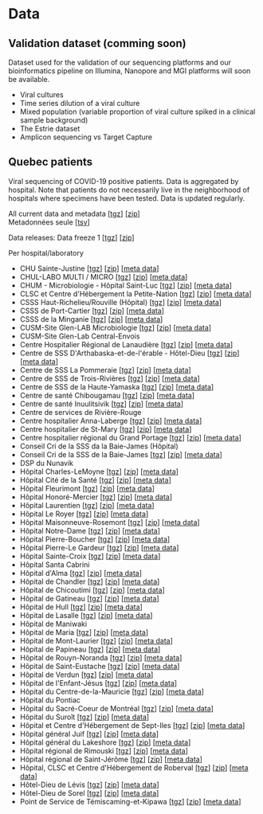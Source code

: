 
# Data

## Validation dataset (comming soon)

Dataset used for the validation of our sequencing platforms and our bioinformatics pipeline on Illumina, Nanopore and MGI platforms will soon be available.

<ul>
<li>Viral cultures</li>
<li>Time series dilution of a viral culture</li>
<li>Mixed population (variable proportion of viral culture spiked in a clinical sample background)</li>
<li>The Estrie dataset</li>
<li>Amplicon sequencing vs Target Capture
</ul>

## Quebec patients
Viral sequencing of COVID-19 positive patients. Data is aggregated by hospital. Note that patients do not necessarily live in the neighborhood of hospitals where specimens have been tested. Data is updated regularly.

All current data and metadata  [<a name="tgz" href="https://covseq.ca/data/all_fasta_and_meta.tgz">tgz</a>]  [<a name="zip" href="https://covseq.ca/data/all_fasta_and_meta.zip">zip</a>]  
Metadonnées seule [<a name="meta" href="https://covseq.ca/data/lspq_metadata.tsv">tsv</a>]


Data releases:
Data freeze 1 [<a name="freeze1" href="https://covseq.ca/data/releases/data_freeze1.tgz">tgz</a>] [<a name="freeze1" href="https://covseq.ca/data/releases/data_freeze1.zip">zip</a>]


Per hospital/laboratory

- CHU Sainte-Justine [<a name="tgz" href="https://covseq.ca/data/chu_sainte-justine/chu_sainte-justine_fasta.tgz">tgz</a>]  [<a name="zip" href="https://covseq.ca/data/chu_sainte-justine/chu_sainte-justine_fasta.zip">zip</a>]  [<a name="meta" href="https://covseq.ca/data/chu_sainte-justine/chu_sainte-justine.tsv">meta data</a>]
- CHUL-LABO MULTI / MICRO [<a name="tgz" href="https://covseq.ca/data/chul-labo_multi___micro/chul-labo_multi___micro_fasta.tgz">tgz</a>]  [<a name="zip" href="https://covseq.ca/data/chul-labo_multi___micro/chul-labo_multi___micro_fasta.zip">zip</a>]  [<a name="meta" href="https://covseq.ca/data/chul-labo_multi___micro/chul-labo_multi___micro.tsv">meta data</a>]
- CHUM - Microbiologie - Hôpital Saint-Luc [<a name="tgz" href="https://covseq.ca/data/chum_-_microbiologie_/chum_-_microbiologie__fasta.tgz">tgz</a>]  [<a name="zip" href="https://covseq.ca/data/chum_-_microbiologie_/chum_-_microbiologie__fasta.zip">zip</a>]  [<a name="meta" href="https://covseq.ca/data/chum_-_microbiologie_/chum_-_microbiologie_.tsv">meta data</a>]
- CLSC et Centre d'Hébergement la Petite-Nation [<a name="tgz" href="https://covseq.ca/data/clsc_et_centre_d_hebergement_la_petite-nation/clsc_et_centre_d_hebergement_la_petite-nation_fasta.tgz">tgz</a>]  [<a name="zip" href="https://covseq.ca/data/clsc_et_centre_d_hebergement_la_petite-nation/clsc_et_centre_d_hebergement_la_petite-nation_fasta.zip">zip</a>]  [<a name="meta" href="https://covseq.ca/data/clsc_et_centre_d_hebergement_la_petite-nation/clsc_et_centre_d_hebergement_la_petite-nation.tsv">meta data</a>]
- CSSS Haut-Richelieu/Rouville (Hôpital) [<a name="tgz" href="https://covseq.ca/data/csss_haut-richelieu_rouville/csss_haut-richelieu_rouville_fasta.tgz">tgz</a>]  [<a name="zip" href="https://covseq.ca/data/csss_haut-richelieu_rouville/csss_haut-richelieu_rouville_fasta.zip">zip</a>]  [<a name="meta" href="https://covseq.ca/data/csss_haut-richelieu_rouville/csss_haut-richelieu_rouville.tsv">meta data</a>]
- CSSS de Port-Cartier [<a name="tgz" href="https://covseq.ca/data/csss_de_port-cartier/csss_de_port-cartier_fasta.tgz">tgz</a>]  [<a name="zip" href="https://covseq.ca/data/csss_de_port-cartier/csss_de_port-cartier_fasta.zip">zip</a>]  [<a name="meta" href="https://covseq.ca/data/csss_de_port-cartier/csss_de_port-cartier.tsv">meta data</a>]
- CSSS de la Minganie [<a name="tgz" href="https://covseq.ca/data/csss_de_la_minganie/csss_de_la_minganie_fasta.tgz">tgz</a>]  [<a name="zip" href="https://covseq.ca/data/csss_de_la_minganie/csss_de_la_minganie_fasta.zip">zip</a>]  [<a name="meta" href="https://covseq.ca/data/csss_de_la_minganie/csss_de_la_minganie.tsv">meta data</a>]
- CUSM-Site Glen-LAB Microbiologie [<a name="tgz" href="https://covseq.ca/data/cusm-site_glen-lab_microbiologie/cusm-site_glen-lab_microbiologie_fasta.tgz">tgz</a>]  [<a name="zip" href="https://covseq.ca/data/cusm-site_glen-lab_microbiologie/cusm-site_glen-lab_microbiologie_fasta.zip">zip</a>]  [<a name="meta" href="https://covseq.ca/data/cusm-site_glen-lab_microbiologie/cusm-site_glen-lab_microbiologie.tsv">meta data</a>]
- CUSM-Site Glen-Lab Central-Envois
- Centre Hospitalier Régional de Lanaudière [<a name="tgz" href="https://covseq.ca/data/centre_hospitalier_regional_de_lanaudiere/centre_hospitalier_regional_de_lanaudiere_fasta.tgz">tgz</a>]  [<a name="zip" href="https://covseq.ca/data/centre_hospitalier_regional_de_lanaudiere/centre_hospitalier_regional_de_lanaudiere_fasta.zip">zip</a>]  [<a name="meta" href="https://covseq.ca/data/centre_hospitalier_regional_de_lanaudiere/centre_hospitalier_regional_de_lanaudiere.tsv">meta data</a>]
- Centre de SSS D'Arthabaska-et-de-l'érable - Hôtel-Dieu [<a name="tgz" href="https://covseq.ca/data/centre_de_sss_d_arthabaska-et-de-l_erable_-_hotel-dieu/centre_de_sss_d_arthabaska-et-de-l_erable_-_hotel-dieu_fasta.tgz">tgz</a>]  [<a name="zip" href="https://covseq.ca/data/centre_de_sss_d_arthabaska-et-de-l_erable_-_hotel-dieu/centre_de_sss_d_arthabaska-et-de-l_erable_-_hotel-dieu_fasta.zip">zip</a>]  [<a name="meta" href="https://covseq.ca/data/centre_de_sss_d_arthabaska-et-de-l_erable_-_hotel-dieu/centre_de_sss_d_arthabaska-et-de-l_erable_-_hotel-dieu.tsv">meta data</a>]
- Centre de SSS La Pommeraie [<a name="tgz" href="https://covseq.ca/data/centre_de_sss_la_pommeraie/centre_de_sss_la_pommeraie_fasta.tgz">tgz</a>]  [<a name="zip" href="https://covseq.ca/data/centre_de_sss_la_pommeraie/centre_de_sss_la_pommeraie_fasta.zip">zip</a>]  [<a name="meta" href="https://covseq.ca/data/centre_de_sss_la_pommeraie/centre_de_sss_la_pommeraie.tsv">meta data</a>]
- Centre de SSS de Trois-Rivières [<a name="tgz" href="https://covseq.ca/data/centre_de_sss_de_trois-rivieres/centre_de_sss_de_trois-rivieres_fasta.tgz">tgz</a>]  [<a name="zip" href="https://covseq.ca/data/centre_de_sss_de_trois-rivieres/centre_de_sss_de_trois-rivieres_fasta.zip">zip</a>]  [<a name="meta" href="https://covseq.ca/data/centre_de_sss_de_trois-rivieres/centre_de_sss_de_trois-rivieres.tsv">meta data</a>]
- Centre de SSS de la Haute-Yamaska [<a name="tgz" href="https://covseq.ca/data/centre_de_sss_de_la_haute-yamaska/centre_de_sss_de_la_haute-yamaska_fasta.tgz">tgz</a>]  [<a name="zip" href="https://covseq.ca/data/centre_de_sss_de_la_haute-yamaska/centre_de_sss_de_la_haute-yamaska_fasta.zip">zip</a>]  [<a name="meta" href="https://covseq.ca/data/centre_de_sss_de_la_haute-yamaska/centre_de_sss_de_la_haute-yamaska.tsv">meta data</a>]
- Centre de santé Chibougamau [<a name="tgz" href="https://covseq.ca/data/centre_de_sante_chibougamau/centre_de_sante_chibougamau_fasta.tgz">tgz</a>]  [<a name="zip" href="https://covseq.ca/data/centre_de_sante_chibougamau/centre_de_sante_chibougamau_fasta.zip">zip</a>]  [<a name="meta" href="https://covseq.ca/data/centre_de_sante_chibougamau/centre_de_sante_chibougamau.tsv">meta data</a>]
- Centre de santé Inuulitsivik [<a name="tgz" href="https://covseq.ca/data/centre_de_sante_inuulitsivik/centre_de_sante_inuulitsivik_fasta.tgz">tgz</a>]  [<a name="zip" href="https://covseq.ca/data/centre_de_sante_inuulitsivik/centre_de_sante_inuulitsivik_fasta.zip">zip</a>]  [<a name="meta" href="https://covseq.ca/data/centre_de_sante_inuulitsivik/centre_de_sante_inuulitsivik.tsv">meta data</a>]
- Centre de services de Rivière-Rouge
- Centre hospitalier Anna-Laberge [<a name="tgz" href="https://covseq.ca/data/centre_hospitalier_anna-laberge/centre_hospitalier_anna-laberge_fasta.tgz">tgz</a>]  [<a name="zip" href="https://covseq.ca/data/centre_hospitalier_anna-laberge/centre_hospitalier_anna-laberge_fasta.zip">zip</a>]  [<a name="meta" href="https://covseq.ca/data/centre_hospitalier_anna-laberge/centre_hospitalier_anna-laberge.tsv">meta data</a>]
- Centre hospitalier de St-Mary [<a name="tgz" href="https://covseq.ca/data/centre_hospitalier_de_st-mary/centre_hospitalier_de_st-mary_fasta.tgz">tgz</a>]  [<a name="zip" href="https://covseq.ca/data/centre_hospitalier_de_st-mary/centre_hospitalier_de_st-mary_fasta.zip">zip</a>]  [<a name="meta" href="https://covseq.ca/data/centre_hospitalier_de_st-mary/centre_hospitalier_de_st-mary.tsv">meta data</a>]
- Centre hospitalier régional du Grand Portage [<a name="tgz" href="https://covseq.ca/data/centre_hospitalier_regional_du_grand_portage/centre_hospitalier_regional_du_grand_portage_fasta.tgz">tgz</a>]  [<a name="zip" href="https://covseq.ca/data/centre_hospitalier_regional_du_grand_portage/centre_hospitalier_regional_du_grand_portage_fasta.zip">zip</a>]  [<a name="meta" href="https://covseq.ca/data/centre_hospitalier_regional_du_grand_portage/centre_hospitalier_regional_du_grand_portage.tsv">meta data</a>]
- Conseil Cri de la SSS da la Baie-James (Hôpital)
- Conseil Cri de la SSS de la Baie-James [<a name="tgz" href="https://covseq.ca/data/conseil_cri_de_la_sss_de_la_baie-james/conseil_cri_de_la_sss_de_la_baie-james_fasta.tgz">tgz</a>]  [<a name="zip" href="https://covseq.ca/data/conseil_cri_de_la_sss_de_la_baie-james/conseil_cri_de_la_sss_de_la_baie-james_fasta.zip">zip</a>]  [<a name="meta" href="https://covseq.ca/data/conseil_cri_de_la_sss_de_la_baie-james/conseil_cri_de_la_sss_de_la_baie-james.tsv">meta data</a>]
- DSP du Nunavik
- Hôpital Charles-LeMoyne [<a name="tgz" href="https://covseq.ca/data/hopital_charles-lemoyne/hopital_charles-lemoyne_fasta.tgz">tgz</a>]  [<a name="zip" href="https://covseq.ca/data/hopital_charles-lemoyne/hopital_charles-lemoyne_fasta.zip">zip</a>]  [<a name="meta" href="https://covseq.ca/data/hopital_charles-lemoyne/hopital_charles-lemoyne.tsv">meta data</a>]
- Hôpital Cité de la Santé [<a name="tgz" href="https://covseq.ca/data/hopital_cite_de_la_sante/hopital_cite_de_la_sante_fasta.tgz">tgz</a>]  [<a name="zip" href="https://covseq.ca/data/hopital_cite_de_la_sante/hopital_cite_de_la_sante_fasta.zip">zip</a>]  [<a name="meta" href="https://covseq.ca/data/hopital_cite_de_la_sante/hopital_cite_de_la_sante.tsv">meta data</a>]
- Hôpital Fleurimont [<a name="tgz" href="https://covseq.ca/data/hopital_fleurimont/hopital_fleurimont_fasta.tgz">tgz</a>]  [<a name="zip" href="https://covseq.ca/data/hopital_fleurimont/hopital_fleurimont_fasta.zip">zip</a>]  [<a name="meta" href="https://covseq.ca/data/hopital_fleurimont/hopital_fleurimont.tsv">meta data</a>]
- Hôpital Honoré-Mercier [<a name="tgz" href="https://covseq.ca/data/hopital_honore-mercier/hopital_honore-mercier_fasta.tgz">tgz</a>]  [<a name="zip" href="https://covseq.ca/data/hopital_honore-mercier/hopital_honore-mercier_fasta.zip">zip</a>]  [<a name="meta" href="https://covseq.ca/data/hopital_honore-mercier/hopital_honore-mercier.tsv">meta data</a>]
- Hôpital Laurentien [<a name="tgz" href="https://covseq.ca/data/hopital_laurentien/hopital_laurentien_fasta.tgz">tgz</a>]  [<a name="zip" href="https://covseq.ca/data/hopital_laurentien/hopital_laurentien_fasta.zip">zip</a>]  [<a name="meta" href="https://covseq.ca/data/hopital_laurentien/hopital_laurentien.tsv">meta data</a>]
- Hôpital Le Royer [<a name="tgz" href="https://covseq.ca/data/hopital_le_royer/hopital_le_royer_fasta.tgz">tgz</a>]  [<a name="zip" href="https://covseq.ca/data/hopital_le_royer/hopital_le_royer_fasta.zip">zip</a>]  [<a name="meta" href="https://covseq.ca/data/hopital_le_royer/hopital_le_royer.tsv">meta data</a>]
- Hôpital Maisonneuve-Rosemont [<a name="tgz" href="https://covseq.ca/data/hopital_maisonneuve-rosemont/hopital_maisonneuve-rosemont_fasta.tgz">tgz</a>]  [<a name="zip" href="https://covseq.ca/data/hopital_maisonneuve-rosemont/hopital_maisonneuve-rosemont_fasta.zip">zip</a>]  [<a name="meta" href="https://covseq.ca/data/hopital_maisonneuve-rosemont/hopital_maisonneuve-rosemont.tsv">meta data</a>]
- Hôpital Notre-Dame [<a name="tgz" href="https://covseq.ca/data/hopital_notre-dame/hopital_notre-dame_fasta.tgz">tgz</a>]  [<a name="zip" href="https://covseq.ca/data/hopital_notre-dame/hopital_notre-dame_fasta.zip">zip</a>]  [<a name="meta" href="https://covseq.ca/data/hopital_notre-dame/hopital_notre-dame.tsv">meta data</a>]
- Hôpital Pierre-Boucher [<a name="tgz" href="https://covseq.ca/data/hopital_pierre-boucher/hopital_pierre-boucher_fasta.tgz">tgz</a>]  [<a name="zip" href="https://covseq.ca/data/hopital_pierre-boucher/hopital_pierre-boucher_fasta.zip">zip</a>]  [<a name="meta" href="https://covseq.ca/data/hopital_pierre-boucher/hopital_pierre-boucher.tsv">meta data</a>]
- Hôpital Pierre-Le Gardeur [<a name="tgz" href="https://covseq.ca/data/hopital_pierre-le_gardeur/hopital_pierre-le_gardeur_fasta.tgz">tgz</a>]  [<a name="zip" href="https://covseq.ca/data/hopital_pierre-le_gardeur/hopital_pierre-le_gardeur_fasta.zip">zip</a>]  [<a name="meta" href="https://covseq.ca/data/hopital_pierre-le_gardeur/hopital_pierre-le_gardeur.tsv">meta data</a>]
- Hôpital Sainte-Croix [<a name="tgz" href="https://covseq.ca/data/hopital_sainte-croix/hopital_sainte-croix_fasta.tgz">tgz</a>]  [<a name="zip" href="https://covseq.ca/data/hopital_sainte-croix/hopital_sainte-croix_fasta.zip">zip</a>]  [<a name="meta" href="https://covseq.ca/data/hopital_sainte-croix/hopital_sainte-croix.tsv">meta data</a>]
- Hôpital Santa Cabrini
- Hôpital d'Alma [<a name="tgz" href="https://covseq.ca/data/hopital_d_alma/hopital_d_alma_fasta.tgz">tgz</a>]  [<a name="zip" href="https://covseq.ca/data/hopital_d_alma/hopital_d_alma_fasta.zip">zip</a>]  [<a name="meta" href="https://covseq.ca/data/hopital_d_alma/hopital_d_alma.tsv">meta data</a>]
- Hôpital de Chandler [<a name="tgz" href="https://covseq.ca/data/hopital_de_chandler/hopital_de_chandler_fasta.tgz">tgz</a>]  [<a name="zip" href="https://covseq.ca/data/hopital_de_chandler/hopital_de_chandler_fasta.zip">zip</a>]  [<a name="meta" href="https://covseq.ca/data/hopital_de_chandler/hopital_de_chandler.tsv">meta data</a>]
- Hôpital de Chicoutimi [<a name="tgz" href="https://covseq.ca/data/hopital_de_chicoutimi/hopital_de_chicoutimi_fasta.tgz">tgz</a>]  [<a name="zip" href="https://covseq.ca/data/hopital_de_chicoutimi/hopital_de_chicoutimi_fasta.zip">zip</a>]  [<a name="meta" href="https://covseq.ca/data/hopital_de_chicoutimi/hopital_de_chicoutimi.tsv">meta data</a>]
- Hôpital de Gatineau [<a name="tgz" href="https://covseq.ca/data/hopital_de_gatineau/hopital_de_gatineau_fasta.tgz">tgz</a>]  [<a name="zip" href="https://covseq.ca/data/hopital_de_gatineau/hopital_de_gatineau_fasta.zip">zip</a>]  [<a name="meta" href="https://covseq.ca/data/hopital_de_gatineau/hopital_de_gatineau.tsv">meta data</a>]
- Hôpital de Hull [<a name="tgz" href="https://covseq.ca/data/hopital_de_hull/hopital_de_hull_fasta.tgz">tgz</a>]  [<a name="zip" href="https://covseq.ca/data/hopital_de_hull/hopital_de_hull_fasta.zip">zip</a>]  [<a name="meta" href="https://covseq.ca/data/hopital_de_hull/hopital_de_hull.tsv">meta data</a>]
- Hôpital de Lasalle [<a name="tgz" href="https://covseq.ca/data/hopital_de_lasalle/hopital_de_lasalle_fasta.tgz">tgz</a>]  [<a name="zip" href="https://covseq.ca/data/hopital_de_lasalle/hopital_de_lasalle_fasta.zip">zip</a>]  [<a name="meta" href="https://covseq.ca/data/hopital_de_lasalle/hopital_de_lasalle.tsv">meta data</a>]
- Hôpital de Maniwaki
- Hôpital de Maria [<a name="tgz" href="https://covseq.ca/data/hopital_de_maria/hopital_de_maria_fasta.tgz">tgz</a>]  [<a name="zip" href="https://covseq.ca/data/hopital_de_maria/hopital_de_maria_fasta.zip">zip</a>]  [<a name="meta" href="https://covseq.ca/data/hopital_de_maria/hopital_de_maria.tsv">meta data</a>]
- Hôpital de Mont-Laurier [<a name="tgz" href="https://covseq.ca/data/hopital_de_mont-laurier/hopital_de_mont-laurier_fasta.tgz">tgz</a>]  [<a name="zip" href="https://covseq.ca/data/hopital_de_mont-laurier/hopital_de_mont-laurier_fasta.zip">zip</a>]  [<a name="meta" href="https://covseq.ca/data/hopital_de_mont-laurier/hopital_de_mont-laurier.tsv">meta data</a>]
- Hôpital de Papineau [<a name="tgz" href="https://covseq.ca/data/hopital_de_papineau/hopital_de_papineau_fasta.tgz">tgz</a>]  [<a name="zip" href="https://covseq.ca/data/hopital_de_papineau/hopital_de_papineau_fasta.zip">zip</a>]  [<a name="meta" href="https://covseq.ca/data/hopital_de_papineau/hopital_de_papineau.tsv">meta data</a>]
- Hôpital de Rouyn-Noranda [<a name="tgz" href="https://covseq.ca/data/hopital_de_rouyn-noranda/hopital_de_rouyn-noranda_fasta.tgz">tgz</a>]  [<a name="zip" href="https://covseq.ca/data/hopital_de_rouyn-noranda/hopital_de_rouyn-noranda_fasta.zip">zip</a>]  [<a name="meta" href="https://covseq.ca/data/hopital_de_rouyn-noranda/hopital_de_rouyn-noranda.tsv">meta data</a>]
- Hôpital de Saint-Eustache [<a name="tgz" href="https://covseq.ca/data/hopital_de_saint-eustache/hopital_de_saint-eustache_fasta.tgz">tgz</a>]  [<a name="zip" href="https://covseq.ca/data/hopital_de_saint-eustache/hopital_de_saint-eustache_fasta.zip">zip</a>]  [<a name="meta" href="https://covseq.ca/data/hopital_de_saint-eustache/hopital_de_saint-eustache.tsv">meta data</a>]
- Hôpital de Verdun [<a name="tgz" href="https://covseq.ca/data/hopital_de_verdun/hopital_de_verdun_fasta.tgz">tgz</a>]  [<a name="zip" href="https://covseq.ca/data/hopital_de_verdun/hopital_de_verdun_fasta.zip">zip</a>]  [<a name="meta" href="https://covseq.ca/data/hopital_de_verdun/hopital_de_verdun.tsv">meta data</a>]
- Hôpital de l'Enfant-Jésus [<a name="tgz" href="https://covseq.ca/data/hopital_de_l_enfant-jesus/hopital_de_l_enfant-jesus_fasta.tgz">tgz</a>]  [<a name="zip" href="https://covseq.ca/data/hopital_de_l_enfant-jesus/hopital_de_l_enfant-jesus_fasta.zip">zip</a>]  [<a name="meta" href="https://covseq.ca/data/hopital_de_l_enfant-jesus/hopital_de_l_enfant-jesus.tsv">meta data</a>]
- Hôpital du Centre-de-la-Mauricie [<a name="tgz" href="https://covseq.ca/data/hopital_du_centre-de-la-mauricie/hopital_du_centre-de-la-mauricie_fasta.tgz">tgz</a>]  [<a name="zip" href="https://covseq.ca/data/hopital_du_centre-de-la-mauricie/hopital_du_centre-de-la-mauricie_fasta.zip">zip</a>]  [<a name="meta" href="https://covseq.ca/data/hopital_du_centre-de-la-mauricie/hopital_du_centre-de-la-mauricie.tsv">meta data</a>]
- Hôpital du Pontiac
- Hôpital du Sacré-Coeur de Montréal [<a name="tgz" href="https://covseq.ca/data/hopital_du_sacre-coeur_de_montreal/hopital_du_sacre-coeur_de_montreal_fasta.tgz">tgz</a>]  [<a name="zip" href="https://covseq.ca/data/hopital_du_sacre-coeur_de_montreal/hopital_du_sacre-coeur_de_montreal_fasta.zip">zip</a>]  [<a name="meta" href="https://covseq.ca/data/hopital_du_sacre-coeur_de_montreal/hopital_du_sacre-coeur_de_montreal.tsv">meta data</a>]
- Hôpital du Suroît [<a name="tgz" href="https://covseq.ca/data/hopital_du_suroit/hopital_du_suroit_fasta.tgz">tgz</a>]  [<a name="zip" href="https://covseq.ca/data/hopital_du_suroit/hopital_du_suroit_fasta.zip">zip</a>]  [<a name="meta" href="https://covseq.ca/data/hopital_du_suroit/hopital_du_suroit.tsv">meta data</a>]
- Hôpital et Centre d'Hébergement de Sept-Iles [<a name="tgz" href="https://covseq.ca/data/hopital_et_centre_d_hebergement_de_sept-iles/hopital_et_centre_d_hebergement_de_sept-iles_fasta.tgz">tgz</a>]  [<a name="zip" href="https://covseq.ca/data/hopital_et_centre_d_hebergement_de_sept-iles/hopital_et_centre_d_hebergement_de_sept-iles_fasta.zip">zip</a>]  [<a name="meta" href="https://covseq.ca/data/hopital_et_centre_d_hebergement_de_sept-iles/hopital_et_centre_d_hebergement_de_sept-iles.tsv">meta data</a>]
- Hôpital général Juif [<a name="tgz" href="https://covseq.ca/data/hopital_general_juif/hopital_general_juif_fasta.tgz">tgz</a>]  [<a name="zip" href="https://covseq.ca/data/hopital_general_juif/hopital_general_juif_fasta.zip">zip</a>]  [<a name="meta" href="https://covseq.ca/data/hopital_general_juif/hopital_general_juif.tsv">meta data</a>]
- Hôpital général du Lakeshore [<a name="tgz" href="https://covseq.ca/data/hopital_general_du_lakeshore/hopital_general_du_lakeshore_fasta.tgz">tgz</a>]  [<a name="zip" href="https://covseq.ca/data/hopital_general_du_lakeshore/hopital_general_du_lakeshore_fasta.zip">zip</a>]  [<a name="meta" href="https://covseq.ca/data/hopital_general_du_lakeshore/hopital_general_du_lakeshore.tsv">meta data</a>]
- Hôpital régional de Rimouski [<a name="tgz" href="https://covseq.ca/data/hopital_regional_de_rimouski/hopital_regional_de_rimouski_fasta.tgz">tgz</a>]  [<a name="zip" href="https://covseq.ca/data/hopital_regional_de_rimouski/hopital_regional_de_rimouski_fasta.zip">zip</a>]  [<a name="meta" href="https://covseq.ca/data/hopital_regional_de_rimouski/hopital_regional_de_rimouski.tsv">meta data</a>]
- Hôpital régional de Saint-Jérôme [<a name="tgz" href="https://covseq.ca/data/hopital_regional_de_saint-jerome/hopital_regional_de_saint-jerome_fasta.tgz">tgz</a>]  [<a name="zip" href="https://covseq.ca/data/hopital_regional_de_saint-jerome/hopital_regional_de_saint-jerome_fasta.zip">zip</a>]  [<a name="meta" href="https://covseq.ca/data/hopital_regional_de_saint-jerome/hopital_regional_de_saint-jerome.tsv">meta data</a>]
- Hôpital, CLSC et Centre d'Hébergement de Roberval [<a name="tgz" href="https://covseq.ca/data/hopital_clsc_et_centre_d_hebergement_de_roberval/hopital_clsc_et_centre_d_hebergement_de_roberval_fasta.tgz">tgz</a>]  [<a name="zip" href="https://covseq.ca/data/hopital_clsc_et_centre_d_hebergement_de_roberval/hopital_clsc_et_centre_d_hebergement_de_roberval_fasta.zip">zip</a>]  [<a name="meta" href="https://covseq.ca/data/hopital_clsc_et_centre_d_hebergement_de_roberval/hopital_clsc_et_centre_d_hebergement_de_roberval.tsv">meta data</a>]
- Hôtel-Dieu de Lévis [<a name="tgz" href="https://covseq.ca/data/hotel-dieu_de_levis/hotel-dieu_de_levis_fasta.tgz">tgz</a>]  [<a name="zip" href="https://covseq.ca/data/hotel-dieu_de_levis/hotel-dieu_de_levis_fasta.zip">zip</a>]  [<a name="meta" href="https://covseq.ca/data/hotel-dieu_de_levis/hotel-dieu_de_levis.tsv">meta data</a>]
- Hôtel-Dieu de Sorel [<a name="tgz" href="https://covseq.ca/data/hotel-dieu_de_sorel/hotel-dieu_de_sorel_fasta.tgz">tgz</a>]  [<a name="zip" href="https://covseq.ca/data/hotel-dieu_de_sorel/hotel-dieu_de_sorel_fasta.zip">zip</a>]  [<a name="meta" href="https://covseq.ca/data/hotel-dieu_de_sorel/hotel-dieu_de_sorel.tsv">meta data</a>]
- Point de Service de Témiscaming-et-Kipawa [<a name="tgz" href="https://covseq.ca/data/point_de_service_de_temiscaming-et-kipawa/point_de_service_de_temiscaming-et-kipawa_fasta.tgz">tgz</a>]  [<a name="zip" href="https://covseq.ca/data/point_de_service_de_temiscaming-et-kipawa/point_de_service_de_temiscaming-et-kipawa_fasta.zip">zip</a>]  [<a name="meta" href="https://covseq.ca/data/point_de_service_de_temiscaming-et-kipawa/point_de_service_de_temiscaming-et-kipawa.tsv">meta data</a>]
